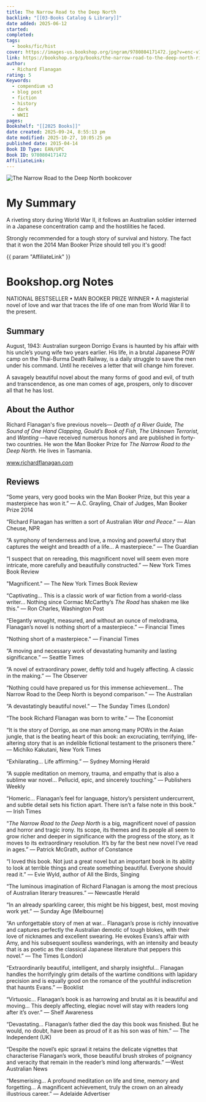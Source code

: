 ```yaml
---
title: The Narrow Road to the Deep North
backlink: "[[03-Books Catalog & Library]]"
date added: 2025-06-12
started:
completed:
tags:
  - books/fic/hist
cover: https://images-us.bookshop.org/ingram/9780804171472.jpg?v=enc-v1
link: https://bookshop.org/p/books/the-narrow-road-to-the-deep-north-richard-flanagan/10865017?ean=9780804171472&next=t
author:
  - Richard Flanagan
rating: 5
Keywords:
  - compendium v3
  - blog post
  - fiction
  - history
  - dark
  - WWII
pages:
Bookshelf: "[[2025 Books]]"
date created: 2025-09-24, 8:55:13 pm
date modified: 2025-10-27, 10:05:25 pm
published date: 2015-04-14
Book ID Type: EAN/UPC
Book ID: 9780804171472
AffiliateLink:
---
```



![The Narrow Road to the Deep North bookcover](https://images-us.bookshop.org/ingram/9780804171472.jpg?v=enc-v1)

# My Summary
A riveting story during World War II, it follows an Australian soldier interned in a Japanese concentration camp and the hostilities he faced.

Strongly recommended for a tough story of survival and history. The fact that it won the 2014 Man Booker Prize should tell you it's good!

{{ param "AffiliateLink" }}

# Bookshop.org Notes
NATIONAL BESTSELLER • MAN BOOKER PRIZE WINNER • A magisterial novel of love and war that traces the life of one man from World War II to the present.

## Summary
August, 1943: Australian surgeon Dorrigo Evans is haunted by his affair with his uncle’s young wife two years earlier. His life, in a brutal Japanese POW camp on the Thai-Burma Death Railway, is a daily struggle to save the men under his command. Until he receives a letter that will change him forever.
  
A savagely beautiful novel about the many forms of good and evil, of truth and transcendence, as one man comes of age, prospers, only to discover all that he has lost.

## About the Author

Richard Flanagan's five previous novels— *Death of a River Guide, The Sound of One Hand Clapping, Gould’s Book of Fish, The Unknown Terrorist,* and *Wanting* —have received numerous honors and are published in forty-two countries. He won the Man Booker Prize for *The Narrow Road to the Deep North.* He lives in Tasmania.  
  
www.richardflanagan.com

## Reviews
“Some years, very good books win the Man Booker Prize, but this year a masterpiece has won it.” 
— A.C. Grayling, Chair of Judges, Man Booker Prize 2014

“Richard Flanagan has written a sort of Australian *War and Peace*.” — Alan Cheuse, NPR 

“A symphony of tenderness and love, a moving and powerful story that captures the weight and breadth of a life... A masterpiece.” — The Guardian

“I suspect that on rereading, this magnificent novel will seem even more intricate, more carefully and beautifully constructed.” — New York Times Book Review

"Magnificent." — The New York Times Book Review 

“Captivating... This is a classic work of war fiction from a world-class writer... Nothing since Cormac McCarthy’s *The Road* has shaken me like this.” — Ron Charles, Washington Post 

“Elegantly wrought, measured, and without an ounce of melodrama, Flanagan’s novel is nothing short of a masterpiece.” — Financial Times

"Nothing short of a masterpiece." — Financial Times  

“A moving and necessary work of devastating humanity and lasting significance.” — Seattle Times

“A novel of extraordinary power, deftly told and hugely affecting. A classic in the making.” — The Observer
  
“Nothing could have prepared us for this immense achievement... The Narrow Road to the Deep North is beyond comparison.” — The Australian
  
“A devastatingly beautiful novel.” — The Sunday Times (London)  

“The book Richard Flanagan was born to write.” — The Economist
  
“It is the story of Dorrigo, as one man among many POWs in the Asian jungle, that is the beating heart of this book: an excruciating, terrifying, life-altering story that is an indelible fictional testament to the prisoners there.” — Michiko Kakutani, New York Times

“Exhilarating... Life affirming.” — Sydney Morning Herald
  
“A supple meditation on memory, trauma, and empathy that is also a sublime war novel... Pellucid, epic, and sincerely touching.” — Publishers Weekly

“Homeric... Flanagan’s feel for language, history’s persistent undercurrent, and subtle detail sets his fiction apart. There isn’t a false note in this book.” — Irish Times

“*The Narrow Road to the Deep North* is a big, magnificent novel of passion and horror and tragic irony. Its scope, its themes and its people all seem to grow richer and deeper in significance with the progress of the story, as it moves to its extraordinary resolution. It’s by far the best new novel I’ve read in ages.” — Patrick McGrath, author of Constance  

“I loved this book. Not just a great novel but an important book in its ability to look at terrible things and create something beautiful. Everyone should read it.” — Evie Wyld, author of All the Birds, Singing  
  
“The luminous imagination of Richard Flanagan is among the most precious of Australian literary treasures.” — Newcastle Herald  
  
“In an already sparkling career, this might be his biggest, best, most moving work yet.” — Sunday Age (Melbourne)  

“An unforgettable story of men at war... Flanagan’s prose is richly innovative and captures perfectly the Australian demotic of tough blokes, with their love of nicknames and excellent swearing. He evokes Evans’s affair with Amy, and his subsequent soulless wanderings, with an intensity and beauty that is as poetic as the classical Japanese literature that peppers this novel.” — The Times (London)
  
“Extraordinarily beautiful, intelligent, and sharply insightful... Flanagan handles the horrifyingly grim details of the wartime conditions with lapidary precision and is equally good on the romance of the youthful indiscretion that haunts Evans.” — Booklist
  
“Virtuosic... Flanagan’s book is as harrowing and brutal as it is beautiful and moving... This deeply affecting, elegiac novel will stay with readers long after it’s over.” — Shelf Awareness
  
“Devastating... Flanagan’s father died the day this book was finished. But he would, no doubt, have been as proud of it as his son was of him.” — The Independent (UK)  

“Despite the novel’s epic sprawl it retains the delicate vignettes that characterise Flanagan’s work, those beautiful brush strokes of poignancy and veracity that remain in the reader’s mind long afterwards.” —West Australian News
  
“Mesmerising... A profound meditation on life and time, memory and forgetting... A magnificent achievement, truly the crown on an already illustrious career.” — Adelaide Advertiser
